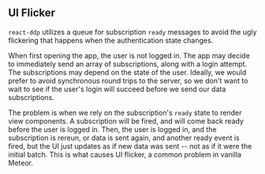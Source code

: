 ## UI Flicker
`react-ddp` utilizes a queue for subscription `ready` messages to avoid the ugly flickering that happens when the authentication state changes. 

When first opening the app, the user is not logged in. The app may decide to immediately send an array of subscriptions, along with a login attempt. The subscriptions may depend on the state of the user. Ideally, we would prefer to avoid synchronous round trips to the server, so we don't want to wait to see if the user's login will succeed before we send our data subscriptions.

The problem is when we rely on the subscription's `ready` state to render view components. A subscription will be fired, and will come back ready before the user is logged in. Then, the user is logged in, and the subscription is rereun, or data is sent again, and another ready event is fired, but the UI just updates as if new data was sent -- not as if it were the initial batch. This is what causes UI flicker, a common problem in vanilla Meteor.

